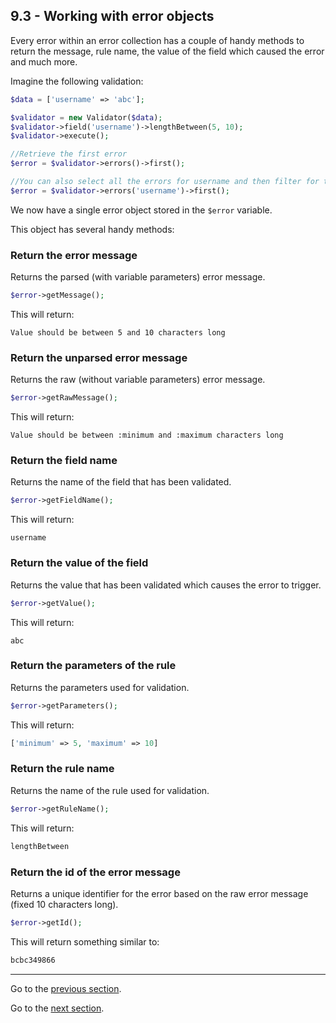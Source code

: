 ## 9.3 - Working with error objects

Every error within an error collection has a couple of handy methods to return the message, rule name, the value of the field which caused the error and much more.

Imagine the following validation:

```php
$data = ['username' => 'abc'];

$validator = new Validator($data);
$validator->field('username')->lengthBetween(5, 10);
$validator->execute();

//Retrieve the first error
$error = $validator->errors()->first();

//You can also select all the errors for username and then filter for the first one
$error = $validator->errors('username')->first();
```

We now have a single error object stored in the `$error` variable.

This object has several handy methods:



### Return the error message

Returns the parsed (with variable parameters) error message.

```php
$error->getMessage();
```

This will return:

```
Value should be between 5 and 10 characters long
```



### Return the unparsed error message

Returns the raw (without variable parameters) error message.

```php
$error->getRawMessage();
```

This will return:

```
Value should be between :minimum and :maximum characters long
```



### Return the field name

Returns the name of the field that has been validated.

```php
$error->getFieldName();
```

This will return:

```
username
```



### Return the value of the field

Returns the value that has been validated which causes the error to trigger.

```php
$error->getValue();
```

This will return:

```
abc
```



### Return the parameters of the rule

Returns the parameters used for validation.

```php
$error->getParameters();
```

This will return:

```php
['minimum' => 5, 'maximum' => 10]
```



### Return the rule name

Returns the name of the rule used for validation.

```php
$error->getRuleName();
```

This will return:

```php
lengthBetween
```



### Return the id of the error message

Returns a unique identifier for the error based on the raw error message (fixed 10 characters long).

```php
$error->getId();
```

This will return something similar to:

```php
bcbc349866
```


---------------

Go to the [previous section](/docs/09%20-%20Errors%20messages/9.2%20-%20Retrieving%20error%20messages.md).

Go to the [next section](/docs/09%20-%20Errors%20messages/9.4%20-%20Custom%20error%20messages.md).